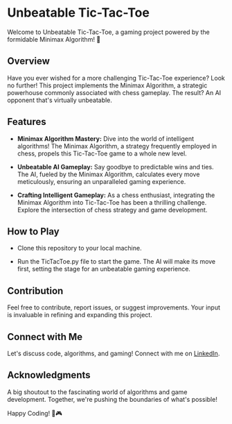 # Unbeatable Tic-Tac-Toe

Welcome to Unbeatable Tic-Tac-Toe, a gaming project powered by the formidable Minimax Algorithm! 🚀

## Overview

Have you ever wished for a more challenging Tic-Tac-Toe experience? Look no further! This project implements the Minimax Algorithm, a strategic powerhouse commonly associated with chess gameplay. The result? An AI opponent that's virtually unbeatable.

## Features

- **Minimax Algorithm Mastery:** Dive into the world of intelligent algorithms! The Minimax Algorithm, a strategy frequently employed in chess, propels this Tic-Tac-Toe game to a whole new level.

- **Unbeatable AI Gameplay:** Say goodbye to predictable wins and ties. The AI, fueled by the Minimax Algorithm, calculates every move meticulously, ensuring an unparalleled gaming experience.

- **Crafting Intelligent Gameplay:** As a chess enthusiast, integrating the Minimax Algorithm into Tic-Tac-Toe has been a thrilling challenge. Explore the intersection of chess strategy and game development.

## How to Play

- Clone this repository to your local machine.
  
- Run the TicTacToe.py file to start the game. The AI will make its move first, setting the stage for an unbeatable gaming experience.

## Contribution

Feel free to contribute, report issues, or suggest improvements. Your input is invaluable in refining and expanding this project.

## Connect with Me

Let's discuss code, algorithms, and gaming! Connect with me on [LinkedIn](https://www.linkedin.com/in/kartikgunaga/).

## Acknowledgments

A big shoutout to the fascinating world of algorithms and game development. Together, we're pushing the boundaries of what's possible!

Happy Coding! 🚀🎮
